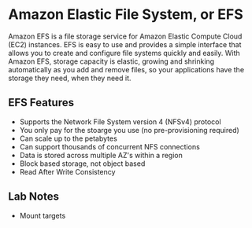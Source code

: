 # Amazon Elastic File System, or EFS

Amazon EFS is a file storage service for Amazon Elastic Compute Cloud (EC2) instances. EFS is easy to use and provides a simple interface that allows you to create and configure file systems quickly and easily. With Amazon EFS, storage capacity is elastic, growing and shrinking automatically as you add and remove files, so your applications have the storage they need, when they need it.

## EFS Features
- Supports the Network File System version 4 (NFSv4) protocol
- You only pay for the stoarge you use (no pre-provisioning required)
- Can scale up to the petabytes
- Can support thousands of concurrent NFS connections
- Data is stored across multiple AZ's within a region
- Block based storage, not object based
- Read After Write Consistency

## Lab Notes
- Mount targets